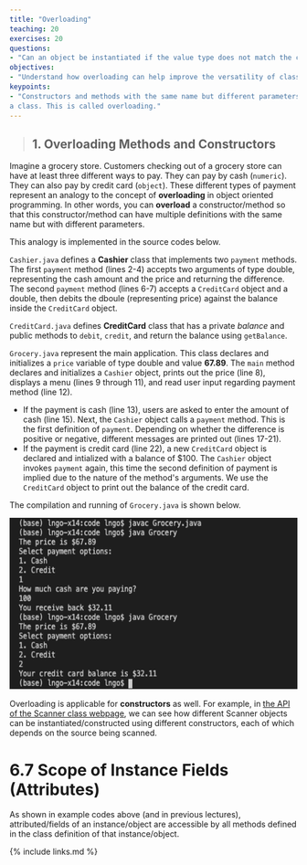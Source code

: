 ```yaml
---
title: "Overloading"
teaching: 20
exercises: 20
questions:
- "Can an object be instantiated if the value type does not match the constructor's requirements?"
objectives:
- "Understand how overloading can help improve the versatility of classes."
keypoints:
- "Constructors and methods with the same name but different parameters can be declared inside 
a class. This is called overloading."
---
```


> ## 1. Overloading Methods and Constructors

Imagine a grocery store. Customers checking out of a grocery store can have at least three 
different ways to pay. They can pay by cash (`numeric`). They can also pay by credit card (`object`). These different types of payment represent an 
analogy to the concept of **overloading** in object oriented programming. In other words, 
you can **overload** a constructor/method so that this constructor/method can have multiple
definitions with the same name but with different parameters. 

This analogy is implemented in the source codes below. 

`Cashier.java` defines a **Cashier** class that implements two `payment` methods. The first 
`payment` method (lines 2-4) accepts two arguments of type double, representing the cash 
amount and the price and returning the difference. The second `payment` method (lines 6-7) 
accepts a `CreditCard` object and a double, then debits the dboule (representing price) against
the balance inside the `CreditCard` object. 

<script src="https://gist.github.com/linhbngo/d4dcf56c9d764b7f444e1452fcddc045.js?file=Cashier.java"></script>

`CreditCard.java` defines **CreditCard** class that has a private *balance* and public methods to `debit`, `credit`, and return the balance using `getBalance`. 

<script src="https://gist.github.com/linhbngo/d4dcf56c9d764b7f444e1452fcddc045.js?file=CreditCard.java"></script>

`Grocery.java` represent the main application. This class declares and initializes a `price` 
variable of type double and value **67.89**. The `main` method declares and initializes a `Cashier` object, prints out the price (line 8), displays a menu (lines 9 through 11), 
and read user input regarding payment method (line 12). 
- If the payment is cash (line 13), users are asked to enter the amount of cash (line 15). Next, 
the `Cashier` object calls a `payment` method. This is the first definition of `payment`. Depending on whether the difference is positive or negative, different messages are printed out (lines 17-21). 
- If the payment is credit card (line 22), a new `CreditCard` object is declared and intialized 
with a balance of $100. The `Cashier` object invokes `payment` again, this time the second 
definition of payment is implied due to the nature of the method's arguments. We use the `CreditCard` object to print out the balance of the credit card. 

<script src="https://gist.github.com/linhbngo/d4dcf56c9d764b7f444e1452fcddc045.js?file=Grocery.java"></script>

The compilation and running of `Grocery.java` is shown below. 

<img src="../fig/intro-03/overloading1.png" alt="Compiling and running Grocery.java" style="height:300px">

Overloading is applicable for **constructors** as well. For example, in [the API of the Scanner class webpage](https://docs.oracle.com/javase/8/docs/api/java/util/Scanner.html#constructor.summary), we can see how different Scanner objects can be instantiated/constructed using 
different constructors, each of which depends on the source being scanned. 

# 6.7 Scope of Instance Fields (Attributes)

As shown in example codes above (and in previous lectures), attributed/fields of an instance/object are accessible by all methods defined in the class definition of that instance/object. 

{% include links.md %}
